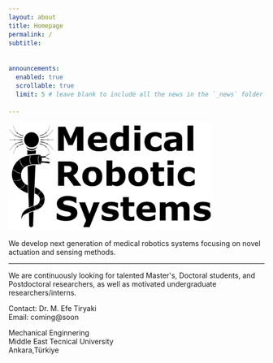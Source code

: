 ```yaml
---
layout: about
title: Homepage
permalink: /
subtitle: 


announcements:
  enabled: true 
  scrollable: true 
  limit: 5 # leave blank to include all the news in the `_news` folder

---
```


<img src="../assets/img/webpage_logo.png" alt="drawing" width="400"/>

We develop next generation of medical robotics systems focusing on novel actuation and sensing methods.

---

We are continuously looking for talented Master's, Doctoral students, and Postdoctoral researchers, as well as motivated undergraduate researchers/interns. 

Contact: Dr. M. Efe Tiryaki\
Email: coming@soon


Mechanical Enginnering\
Middle East Tecnical University\
Ankara,Türkiye